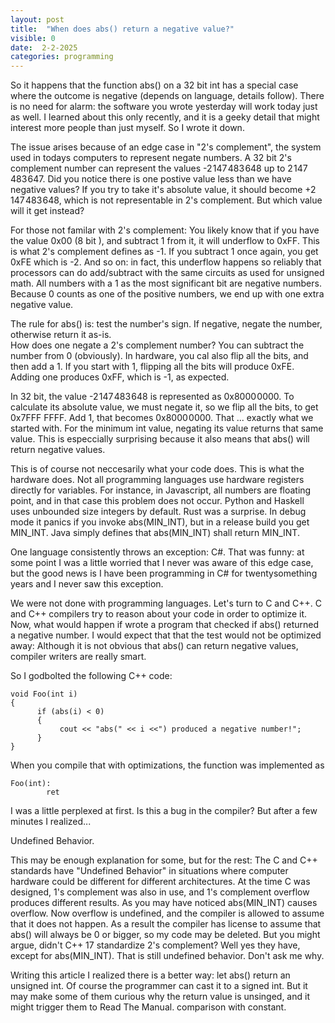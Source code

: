 ```yaml
---
layout: post
title:  "When does abs() return a negative value?"
visible: 0
date:  2-2-2025
categories: programming
---
```



So it happens that the function abs() on a 32 bit int has a special case where the outcome is negative (depends on language, details follow). There is no need for alarm: the software you wrote yesterday will work today just as well. I learned about this only recently, and it is a geeky detail that might interest more people than just myself. So I wrote it down.

The issue arises because of an edge case in "2's complement", the system used in todays computers to represent negate numbers. A 32 bit 2's complement number can represent the values -2 147 483 648 up to 2 147 483 647. Did you notice there is one postive value less than we have negative values? If you try to take it's absolute value, it should become +2 147 483 648, which is not representable in 2's complement.
But which value will it get instead? 

For those not familar with 2's complement: You likely know that if you have the value 0x00 (8 bit ), and subtract 1 from it, it will underflow to 0xFF. This is what 2's complement defines as -1. If you subtract 1 once again, you get 0xFE which is -2. And so on: in fact, this underflow happens so reliably that processors can do add/subtract with the same circuits as used for unsigned math. All numbers with a 1 as the most significant bit are negative numbers. Because 0 counts as one of the positive numbers, we end up with one extra negative value. 

The rule for abs() is: test the number's sign. If negative, negate the number, otherwise return it as-is.  
How does one negate a 2's complement number? You can subtract the number from 0 (obviously). In hardware, you cal also flip all the bits, and then add a 1. If you start with 1, flipping all the bits will produce 0xFE. Adding one produces  0xFF, which is -1, as expected.  

In 32 bit,  the value -2 147 483 648 is represented as 0x8000 0000. To calculate its absolute value, we must negate it, so we flip all the bits, to get 0x7FFF FFFF. Add 1, that becomes 0x8000 0000. That ... exactly what we started with. For the minimum int value, negating its value returns that same value.  This is especcially surprising because it also means that abs() will return negative values. 

This is of course not neccesarily what your code does. This is what the hardware does. Not all programming languages use hardware registers directly for variables. For instance, in Javascript, all numbers are floating point, and in that case this problem does not occur. Python and Haskell uses unbounded size integers by default. 
Rust was a surprise. In debug mode it panics if you invoke abs(MIN_INT), but in a release build you get MIN_INT. Java simply defines that abs(MIN_INT) shall return MIN_INT. 

One language consistently throws an exception: C#. That was funny: at some point I was a little worried that I never was aware of this edge case, but the good news is I have been programming in C# for twentysomething years and I never saw this exception. 

We were not done with programming languages. 
Let's turn to C and C++. C and C++ compilers try to reason about your code in order to optimize it. 
Now, what would happen if wrote a program that checked if abs() returned a negative number. 
I would expect that that the test would not be optimized away: Although it is not obvious that abs() can return negative values, compiler writers are really smart.

So I godbolted  the following C++ code:

    void Foo(int i)
    {
          if (abs(i) < 0)
          {
               cout << "abs(" << i <<") produced a negative number!";
          }
    }

When you compile that with optimizations, the function was implemented as 

    Foo(int):
            ret

I was a little perplexed at first. Is this a bug in the compiler? 
But after a few minutes I realized... 

Undefined Behavior.

This may be enough explanation for some, but for the rest: The C and C++ standards have "Undefined Behavior" in situations where computer hardware could be different for different architectures. At the time C was designed, 1's complement was also in use, and 1's complement overflow produces different results. 
As you may have noticed abs(MIN_INT) causes overflow. Now overflow is undefined, and the compiler is allowed to assume that it does not happen. As a result the compiler has license to assume that abs() will always be 0 or bigger, so my code may be deleted.
But you might argue, didn't C++ 17 standardize 2's complement? 
Well yes they have, except for abs(MIN_INT). That is still undefined behavior. Don't ask me why. 

Writing this article I realized there is a better way: let abs() return an unsigned int. Of course the programmer can cast it to a signed int. But it may make some of them curious why the return value is unsinged, and it might trigger them to Read The Manual. comparison with constant.
